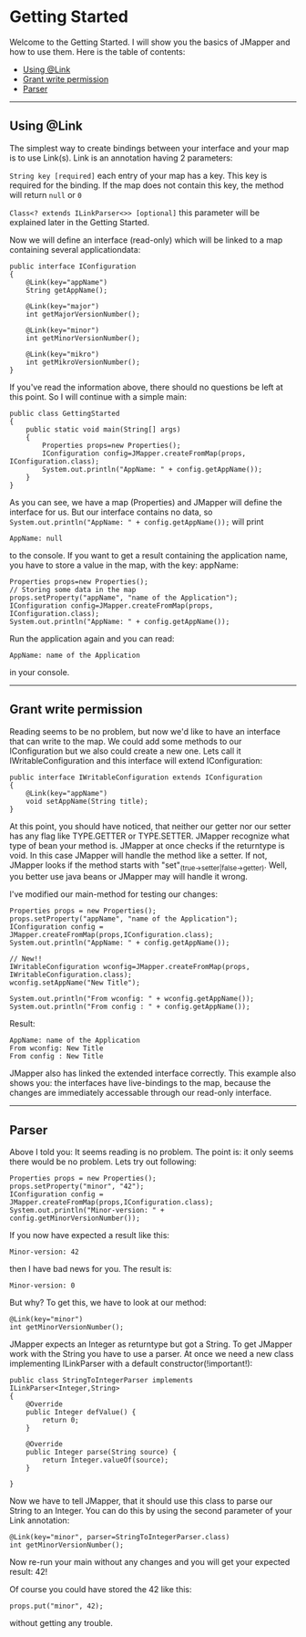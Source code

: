 # Getting Started #

Welcome to the Getting Started. I will show you the basics of JMapper and how to use them. Here is the table of contents:

  * [Using @Link](GettingStarted#Using_@link.md)
  * [Grant write permission](GettingStarted#Grant_write_permission.md)
  * [Parser](GettingStarted#Parser.md)


---


## Using @Link ##
The simplest way to create bindings between your interface and your map is to use Link(s). Link is an annotation having 2 parameters:

`String key [required]` each entry of your map has a key. This key is required for the binding. If the map does not contain this key, the method will return `null` or `0`

`Class<? extends ILinkParser<>> [optional]` this parameter will be explained later in the Getting Started.

Now we will define an interface (read-only) which will be linked to a map containing several applicationdata:

```
public interface IConfiguration 
{	
	@Link(key="appName")
	String getAppName();	
	
	@Link(key="major")
	int getMajorVersionNumber();
	
	@Link(key="minor")
	int getMinorVersionNumber();
	
	@Link(key="mikro")
	int getMikroVersionNumber();
}
```

If you've read the information above, there should no questions be left at this point. So I will continue with a simple main:

```
public class GettingStarted 
{
	public static void main(String[] args) 
	{
		Properties props=new Properties();		
		IConfiguration config=JMapper.createFromMap(props, IConfiguration.class);
		System.out.println("AppName: " + config.getAppName());
	}
}
```

As you can see, we have a map (Properties) and JMapper will define the interface for us. But our interface contains no data, so `System.out.println("AppName: " + config.getAppName());`
will print

`AppName: null`

to the console. If you want to get a result containing the application name, you have to store a value in the map, with the key: appName:
```
Properties props=new Properties();
// Storing some data in the map
props.setProperty("appName", "name of the Application");
IConfiguration config=JMapper.createFromMap(props, IConfiguration.class);
System.out.println("AppName: " + config.getAppName());
```

Run the application again and you can read:

`AppName: name of the Application`

in your console.


---


## Grant write permission ##

Reading seems to be no problem, but now we'd like to have an interface that can write to the map. We could add some methods to our IConfiguration but we also could create a new one. Lets call it IWritableConfiguration and this interface will extend IConfiguration:

```
public interface IWritableConfiguration extends IConfiguration
{
	@Link(key="appName")
	void setAppName(String title);
}
```

At this point, you should have noticed, that neither our getter nor our setter has any flag like TYPE.GETTER or TYPE.SETTER. JMapper recognize what type of bean your method is. JMapper at once checks if the returntype is void. In this case JMapper will handle the method like a setter. If not, JMapper looks if the method starts with "set"<sub>(true->setter|false->getter)</sub>. Well, you better use java beans or JMapper may will handle it wrong.

I've modified our main-method for testing our changes:
```
Properties props = new Properties();
props.setProperty("appName", "name of the Application");
IConfiguration config = JMapper.createFromMap(props,IConfiguration.class);
System.out.println("AppName: " + config.getAppName());

// New!!		
IWritableConfiguration wconfig=JMapper.createFromMap(props, IWritableConfiguration.class);
wconfig.setAppName("New Title");

System.out.println("From wconfig: " + wconfig.getAppName());
System.out.println("From config : " + config.getAppName());
```

Result:
```
AppName: name of the Application
From wconfig: New Title
From config : New Title
```

JMapper also has linked the extended interface correctly. This example also shows you: the interfaces have live-bindings to the map, because the changes are immediately accessable through our read-only interface.


---


## Parser ##

Above I told you: It seems reading is no problem. The point is: it only seems there would be no problem. Lets try out following:

```
Properties props = new Properties();
props.setProperty("minor", "42");		
IConfiguration config = JMapper.createFromMap(props,IConfiguration.class);
System.out.println("Minor-version: " + config.getMinorVersionNumber());
```

If you now have expected a result like this:
```
Minor-version: 42
```
then I have bad news for you. The result is:
```
Minor-version: 0
```

But why? To get this, we have to look at our method:
```
@Link(key="minor")
int getMinorVersionNumber();
```
JMapper expects an Integer as returntype but got a String. To get JMapper work with the String you have to use a parser. At once we need a new class implementing ILinkParser with a default constructor(!important!):
```
public class StringToIntegerParser implements ILinkParser<Integer,String>
{
	@Override
	public Integer defValue() {
		return 0;
	}

	@Override
	public Integer parse(String source) {
		return Integer.valueOf(source);
	}
	
}
```

Now we have to tell JMapper, that it should use this class to parse our String to an Integer. You can do this by using the second parameter of your Link annotation:
```
@Link(key="minor", parser=StringToIntegerParser.class)
int getMinorVersionNumber();
```

Now re-run your main without any changes and you will get your expected result: 42!

Of course you could have stored the 42 like this:
```
props.put("minor", 42);
```
without getting any trouble.